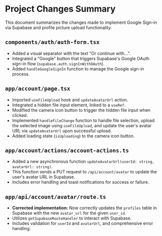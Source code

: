 # Project Changes Summary

This document summarizes the changes made to implement Google Sign-in via Supabase and profile picture upload functionality.

## `components/auth/auth-form.tsx`
- Added a visual separator with the text "Or continue with...".
- Integrated a "Google" button that triggers Supabase's Google OAuth sign-in flow (`supabase.auth.signInWithOAuth`).
- Added `handleGoogleSignIn` function to manage the Google sign-in process.

## `app/account/page.tsx`
- Imported `useFileUpload` hook and `updateAvatarUrl` action.
- Integrated a hidden file input element, linked to a `useRef`.
- Modified the camera icon button to trigger the hidden file input when clicked.
- Implemented `handleFileChange` function to handle file selection, upload the selected image using `useFileUpload`, and update the user's avatar URL via `updateAvatarUrl` upon successful upload.
- Added loading state (`isUploading`) to the camera icon button.

## `app/account/actions/account-actions.ts`
- Added a new asynchronous function `updateAvatarUrl(userId: string, avatarUrl: string)`.
- This function sends a PUT request to `/api/account/avatar` to update the user's avatar URL in Supabase.
- Includes error handling and toast notifications for success or failure.

## `app/api/account/avatar/route.ts`
- **Corrected implementation:** Now correctly updates the `profiles` table in Supabase with the new `avatar_url` for the given `user_id`.
- Utilizes `getSupabaseRouteHandler` to interact with Supabase.
- Includes validation for `userId` and `avatarUrl`, and comprehensive error handling.